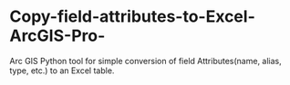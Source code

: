 # Copy-field-attributes-to-Excel-ArcGIS-Pro-
Arc GIS Python tool for simple conversion of field Attributes(name, alias, type, etc.) to an Excel table. 
